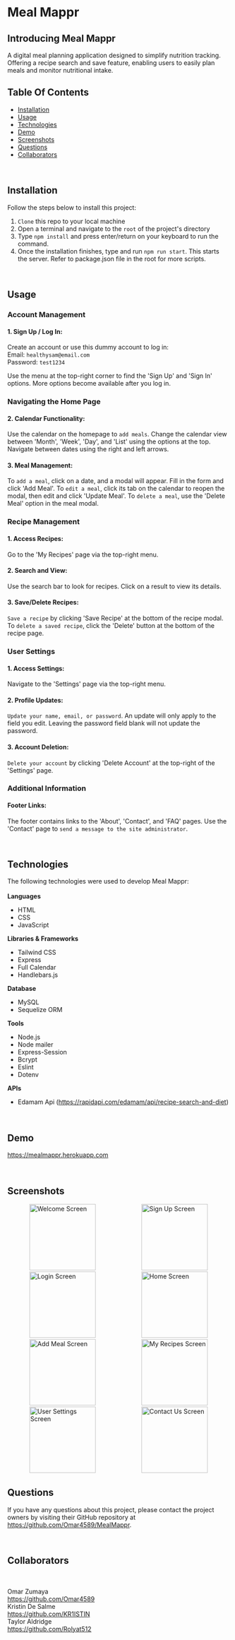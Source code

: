 # Meal Mappr

## Introducing Meal Mappr

A digital meal planning application designed to simplify nutrition tracking. Offering a recipe search and save feature, enabling users to easily plan meals and monitor nutritional intake.
<br>

## Table Of Contents

- [Installation](#installation)
- [Usage](#usage)
- [Technologies](#technologies)
- [Demo](#Demo)
- [Screenshots](#screenshots)
- [Questions](#questions)
- [Collaborators](#collaborators)

<br>

## Installation <a id="installation"></a>

Follow the steps below to install this project:

1. `Clone` this repo to your local machine
2. Open a terminal and navigate to the `root` of the project's directory
3. Type `npm install` and press enter/return on your keyboard to run the command.
4. Once the installation finishes, type and run `npm run start`. This starts the server. Refer to package.json file in the root for more scripts.

<br>

## Usage <a id="usage"></a>

### Account Management

#### 1. Sign Up / Log In:

Create an account or use this dummy account to log in:
<br>
Email: `healthysam@email.com`<br>
Password: `test1234`<br>

Use the menu at the top-right corner to find the 'Sign Up' and 'Sign In' options. More options become available after you log in.

### Navigating the Home Page

#### 2. Calendar Functionality:

Use the calendar on the homepage to `add meals`.
Change the calendar view between 'Month', 'Week', 'Day', and 'List' using the options at the top.
Navigate between dates using the right and left arrows.

#### 3. Meal Management:

To `add a meal`, click on a date, and a modal will appear.
Fill in the form and click 'Add Meal'.
To `edit a meal`, click its tab on the calendar to reopen the modal, then edit and click 'Update Meal'.
To `delete a meal`, use the 'Delete Meal' option in the meal modal.

### Recipe Management

#### 1. Access Recipes:

Go to the 'My Recipes' page via the top-right menu.

#### 2. Search and View:

Use the search bar to look for recipes.
Click on a result to view its details.

#### 3. Save/Delete Recipes:

`Save a recipe` by clicking 'Save Recipe' at the bottom of the recipe modal.
To `delete a saved recipe`, click the 'Delete' button at the bottom of the recipe page.

### User Settings

#### 1. Access Settings:

Navigate to the 'Settings' page via the top-right menu.

#### 2. Profile Updates:

`Update your name, email, or password`. An update will only apply to the field you edit.
Leaving the password field blank will not update the password.

#### 3. Account Deletion:

`Delete your account` by clicking 'Delete Account' at the top-right of the 'Settings' page.

### Additional Information

#### Footer Links:

The footer contains links to the 'About', 'Contact', and 'FAQ' pages.
Use the 'Contact' page to `send a message to the site administrator`.

<br>

## Technologies <a id="technologies"></a>

The following technologies were used to develop Meal Mappr:<br>
<br>
<strong>Languages</strong>

- HTML
- CSS
- JavaScript

<strong>Libraries & Frameworks</strong>

- Tailwind CSS
- Express
- Full Calendar
- Handlebars.js

<strong>Database</strong>

- MySQL
- Sequelize ORM

<strong>Tools</strong>

- Node.js
- Node mailer
- Express-Session
- Bcrypt
- Eslint
- Dotenv

<strong>APIs</strong>

- Edamam Api (https://rapidapi.com/edamam/api/recipe-search-and-diet)

<br>

## Demo <a id="Demo"></a>

https://mealmappr.herokuapp.com

<br>

## Screenshots <a id="screenshots"></a>

<img src="https://res.cloudinary.com/yardgems/image/upload/v1698091893/mealmapprScreenshots/hgyu9kpylpqrgftxrpja.png" alt="Welcome Screen" width="150" hspace="50" /> <img src="https://res.cloudinary.com/yardgems/image/upload/v1698091892/mealmapprScreenshots/gqy8mfv6ecswtwczcokc.png" alt="Sign Up Screen" width="150" hspace="50" /> <img src="https://res.cloudinary.com/yardgems/image/upload/v1698091892/mealmapprScreenshots/s4lxo6hyeece6kdxrfx8.png" alt="Login Screen" width="150" hspace="50" /> <img src="https://res.cloudinary.com/yardgems/image/upload/v1698091892/mealmapprScreenshots/nkfykznhbxv1dxjcpdjh.png" alt="Home Screen" width="150" hspace="50" /> <img src="https://res.cloudinary.com/yardgems/image/upload/v1698091892/mealmapprScreenshots/gjdwmisf7mqp7lodiolq.png" alt="Add Meal Screen" width="150" hspace="50" /> <img src="https://res.cloudinary.com/yardgems/image/upload/v1698091892/mealmapprScreenshots/kpp3lby6prglzpxljb99.png" alt="My Recipes Screen" width="150" hspace="50" /> <img src="https://res.cloudinary.com/yardgems/image/upload/v1698091892/mealmapprScreenshots/bmrqzagzpliql8hasswz.png" alt="User Settings Screen" width="150" hspace="50" /> <img src="https://res.cloudinary.com/yardgems/image/upload/v1698091892/mealmapprScreenshots/sl3je2qo2e3ks90zhete.png" alt="Contact Us Screen" width="150" hspace="50" />

## Questions <a id="questions"></a>

If you have any questions about this project, please contact the project owners by visiting their GitHub repository at https://github.com/Omar4589/MealMappr.

<br>
    
  
## Collaborators <a id="collaborators"></a>

<br>

Omar Zumaya <br>
https://github.com/Omar4589
<br>
Kristin De Salme<br>
https://github.com/KR1ISTIN
<br>
Taylor Aldridge <br>
https://github.com/Rolyat512
